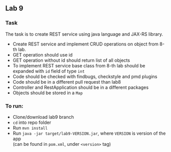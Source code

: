## Lab 9
### Task
The task is to create REST service using java language and JAX-RS library.

 - Create REST service and implement CRUD operations on object from 8-th lab.
 - GET operation should use id
 - GET operation without id should return list of all objects
 - To implement REST service base class from 8-th lab should be expanded with `id` field of type `int`
 - Code should be checked with findbugs, checkstyle and pmd plugins
 - Code should be in a different pull request than lab8
 - Controller and RestApplication should be in a different packages
 - Objects should be stored in a `Map`

### To run:
 - Clone/download lab9 branch
 - `cd` into repo folder
 - Run `mvn install`
 - Run `java -jar target/lab9-VERSION.jar`, where `VERSION` is version of the app  
   (can be found in `pom.xml`, under `<version>` tag)